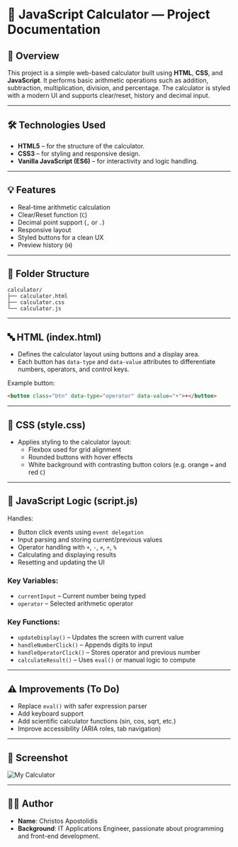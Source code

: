 
# 🧮 JavaScript Calculator — Project Documentation

## 📌 Overview

This project is a simple web-based calculator built using **HTML**, **CSS**, and **JavaScript**. It performs basic arithmetic operations such as addition, subtraction, multiplication, division, and percentage. The calculator is styled with a modern UI and supports clear/reset, history and decimal input.

---

## 🛠️ Technologies Used

- **HTML5** – for the structure of the calculator.
- **CSS3** – for styling and responsive design.
- **Vanilla JavaScript (ES6)** – for interactivity and logic handling.

---

## 💡 Features

- Real-time arithmetic calculation
- Clear/Reset function (`C`)
- Decimal point support (`,` or `.`)
- Responsive layout
- Styled buttons for a clean UX
- Preview history (`H`)
---

## 🧱 Folder Structure

```
calculator/
├── calculator.html
├── calculator.css
└── calculator.js
```

---

## 🔤 HTML (index.html)

- Defines the calculator layout using buttons and a display area.
- Each button has `data-type` and `data-value` attributes to differentiate numbers, operators, and control keys.

Example button:
```html
<button class="btn" data-type="operator" data-value="+">+</button>
```

---

## 🎨 CSS (style.css)

- Applies styling to the calculator layout:
  - Flexbox used for grid alignment
  - Rounded buttons with hover effects
  - White background with contrasting button colors (e.g. orange `=` and red `C`)

---

## 🧠 JavaScript Logic (script.js)

Handles:

- Button click events using `event delegation`
- Input parsing and storing current/previous values
- Operator handling with `+`, `-`, `×`, `÷`, `%`
- Calculating and displaying results
- Resetting and updating the UI

### Key Variables:
- `currentInput` – Current number being typed
- `operator` – Selected arithmetic operator

### Key Functions:
- `updateDisplay()` – Updates the screen with current value
- `handleNumberClick()` – Appends digits to input
- `handleOperatorClick()` – Stores operator and previous number
- `calculateResult()` – Uses `eval()` or manual logic to compute

---

## ⚠️ Improvements (To Do)

- Replace `eval()` with safer expression parser
- Add keyboard support
- Add scientific calculator functions (sin, cos, sqrt, etc.)
- Improve accessibility (ARIA roles, tab navigation)

---

## 📸 Screenshot

![My Calculator](https://github.com/user-attachments/assets/83e2dd8a-80b4-4de2-b8d6-37edab108adb)


---

## 👨‍💻 Author

- **Name**: Christos Apostolidis
- **Background**: IT Applications Engineer, passionate about programming and front-end development.
